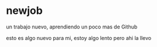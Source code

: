 # newjob
un trabajo nuevo, aprendiendo un poco mas de Github

esto es algo nuevo para mi, estoy algo lento pero ahi la llevo